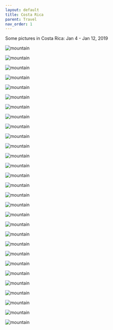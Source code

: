```yaml
---
layout: default
title: Costa Rica
parent: Travel
nav_order: 1
---
```



Some pictures in Costa Rica: Jan 4 - Jan 12, 2019

![mountain](https://raw.githubusercontent.com/shangll123/shangll123.github.io/master/images/costaricaFigures/DSC_0218.jpeg)


![mountain](https://raw.githubusercontent.com/shangll123/shangll123.github.io/master/images/costaricaFigures/DSC_0252.jpeg)


![mountain](https://raw.githubusercontent.com/shangll123/shangll123.github.io/master/images/costaricaFigures/DSC_0297.jpeg)


![mountain](https://raw.githubusercontent.com/shangll123/shangll123.github.io/master/images/costaricaFigures/IMG_4988.jpg)


![mountain](https://raw.githubusercontent.com/shangll123/shangll123.github.io/master/images/costaricaFigures/DSC_0324.jpg)


![mountain](https://raw.githubusercontent.com/shangll123/shangll123.github.io/master/images/costaricaFigures/mountains.jpeg)


![mountain](https://raw.githubusercontent.com/shangll123/shangll123.github.io/master/images/costaricaFigures/hotel.jpeg)


![mountain](https://raw.githubusercontent.com/shangll123/shangll123.github.io/master/images/costaricaFigures/street.jpeg)


![mountain](https://raw.githubusercontent.com/shangll123/shangll123.github.io/master/images/costaricaFigures/street1.jpeg)


![mountain](https://raw.githubusercontent.com/shangll123/shangll123.github.io/master/images/costaricaFigures/street2.jpeg)


![mountain](https://raw.githubusercontent.com/shangll123/shangll123.github.io/master/images/costaricaFigures/street3.jpeg)


![mountain](https://raw.githubusercontent.com/shangll123/shangll123.github.io/master/images/costaricaFigures/street4.jpeg)


![mountain](https://raw.githubusercontent.com/shangll123/shangll123.github.io/master/images/costaricaFigures/church.jpeg)


![mountain](https://raw.githubusercontent.com/shangll123/shangll123.github.io/master/images/costaricaFigures/park.jpeg)


![mountain](https://raw.githubusercontent.com/shangll123/shangll123.github.io/master/images/costaricaFigures/penquan.jpeg)


![mountain](https://raw.githubusercontent.com/shangll123/shangll123.github.io/master/images/costaricaFigures/gezi.jpeg)


![mountain](https://raw.githubusercontent.com/shangll123/shangll123.github.io/master/images/costaricaFigures/museum.jpeg)


![mountain](https://raw.githubusercontent.com/shangll123/shangll123.github.io/master/images/costaricaFigures/maodan.jpeg)


![mountain](https://raw.githubusercontent.com/shangll123/shangll123.github.io/master/images/costaricaFigures/flower.jpeg)


![mountain](https://raw.githubusercontent.com/shangll123/shangll123.github.io/master/images/costaricaFigures/lunch.jpeg)


![mountain](https://raw.githubusercontent.com/shangll123/shangll123.github.io/master/images/costaricaFigures/qian.jpeg)


![mountain](https://raw.githubusercontent.com/shangll123/shangll123.github.io/master/images/costaricaFigures/parks.jpeg)


![mountain](https://raw.githubusercontent.com/shangll123/shangll123.github.io/master/images/costaricaFigures/DSC_0163.jpeg)


![mountain](https://raw.githubusercontent.com/shangll123/shangll123.github.io/master/images/costaricaFigures/IMG_4743.jpeg)


![mountain](https://raw.githubusercontent.com/shangll123/shangll123.github.io/master/images/costaricaFigures/DSC_0187.jpg)


![mountain](https://raw.githubusercontent.com/shangll123/shangll123.github.io/master/images/costaricaFigures/DSC_0434.jpg)


![mountain](https://raw.githubusercontent.com/shangll123/shangll123.github.io/master/images/costaricaFigures/IMG_5048.jpeg)


![mountain](https://raw.githubusercontent.com/shangll123/shangll123.github.io/master/images/costaricaFigures/IMG_5089.jpeg)


![mountain](https://raw.githubusercontent.com/shangll123/shangll123.github.io/master/images/costaricaFigures/IMG_5091.jpg)


<!---Arenal火山瀑布速降水花四溅彩虹出现\
圣何塞街巷的尽头郁郁葱葱远山连绵\
清晨湖面薄雾渐渐散尽船经过浪卷起山落山起\
马背上颠来颠去轻风吹来一眼望不到头长路漫漫\
夕阳海滩张开双臂我留下遥远背影\
漆黑森林里行走至豁然开朗繁星点点\
夜空一轮弯月沉入大海仰望银河璀璨\
离开之际舷窗外金色河流尽头一抹橘黄竟是太平洋一瞥的惊艳--->

